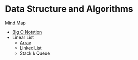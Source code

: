 # Data Structure and Algorithms

[Mind Map](https://whimsical.com/data-structure-algorithms-FvSVx7M8bPEzAECdUsBDGi)

- [Big O Notation](<./01 Big O Notation.md>)
- Linear List
  - [Array](<./02 Array.md>)
  - Linked List
  - Stack & Queue
